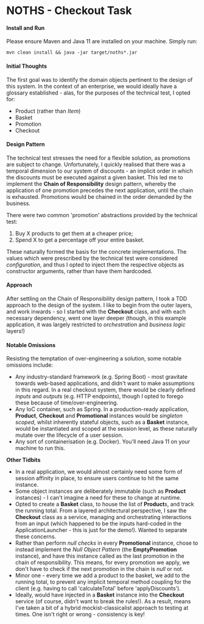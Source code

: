 
# NOTHS - Checkout Task

#### Install and Run
Please ensure Maven and Java 11 are installed on your machine. Simply run:

    mvn clean install && java -jar target/noths*.jar

#### Initial Thoughts
The first goal was to identify the domain objects pertinent to the design of this system. In the context of an enterprise, we would ideally have a glossary established - alas, for the purposes of the technical test, I opted for:

- Product (rather than *Item*)
- Basket
- Promotion
- Checkout

#### Design Pattern
The technical test stresses the need for a flexible solution, as promotions are subject to change. Unfortunately, I quickly realised that there was a temporal dimension to our system of discounts - an implicit order in which the discounts must be executed against a given basket. This led me to implement the **Chain of Responsibility** design pattern, whereby the application of one promotion precedes the next application, until the chain is exhausted. Promotions would be chained in the order demanded by the business.

There were two common 'promotion' abstractions provided by the technical test:

 1. Buy X products to get them at a cheaper price;
 2. Spend X to get a percentage off your entire basket.

These naturally formed the basis for the concrete implementations. The values which were prescribed by the technical test were considered *configuration*, and thus I opted to inject them the respective objects as constructor arguments, rather than have them hardcoded.

#### Approach
After settling on the Chain of Responsibility design pattern, I took a TDD approach to the design of the system. I like to begin from the outer layers, and work inwards - so I started with the **Checkout** class, and with each necessary dependency, went one layer deeper (though, in this example application, it was largely restricted to *orchestration* and *business logic* layers!) 

#### Notable Omissions
Resisting the temptation of over-engineering a solution, some notable omissions include:

- Any industry-standard framework (e.g. Spring Boot) - most gravitate towards web-based applications, and didn't want to make assumptions in this regard. In a real checkout system, there would be clearly defined *inputs* and *outputs* (e.g. HTTP endpoints), though I opted to forego these because of time/over-engineering. 
- Any IoC container, such as Spring. In a production-ready application, **Product**, **Checkout** and **Promotional** instances would be *singleton scoped*, whilst inherently stateful objects, such as a **Basket** instance, would be instantiated and scoped at the session level, as these naturally mutate over the lifecycle of a user session. 
- Any sort of containerisation (e.g. Docker). You'll need Java 11 on your machine to run this.

**Other Tidbits**

- In a real application, we would almost certainly need some form of session affinity in place, to ensure users continue to hit the same instance.
- Some object instances are deliberately immutable (such as **Product** instances) - I can't imagine a need for these to change at runtime. 
- Opted to create a **Basket** class, to house the list of **Product**s, and track the running total. From a layered architectural perspective, I saw the **Checkout** class as a service, managing and orchestrating interactions from an input (which happened to be the inputs hard-coded in the ApplicationLauncher - this is just for the demo!). Wanted to separate these concerns.
- Rather than perform *null checks* in every **Promotional** instance, chose to instead implement the *Null Object Pattern* (the **EmptyPromotion** instance), and have this instance called as the last promotion in the chain of responsibility. This means, for every promotion we apply, we don't have to check if the next promotion in the chain is *null* or not.
- Minor one - every time we add a product to the basket, we add to the running total, to prevent any implicit temporal method coupling for the client (e.g. having to call 'calculateTotal' before 'applyDiscounts').
- Ideally, would have injected in a **Basket** instance into the **Checkout** service (of course, didn't want to break the rules!). As a result, means I've taken a bit of a hybrid mockist-classicalist approach to testing at times. One isn't right or wrong - consistency is key!

